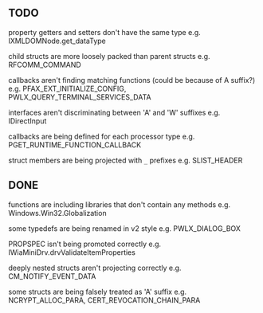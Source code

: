 ## TODO

property getters and setters don't have the same type
e.g. IXMLDOMNode.get_dataType

child structs are more loosely packed than parent structs
e.g. RFCOMM_COMMAND

callbacks aren't finding matching functions (could be because of A suffix?)
e.g. PFAX_EXT_INITIALIZE_CONFIG, PWLX_QUERY_TERMINAL_SERVICES_DATA

interfaces aren't discriminating between 'A' and 'W' suffixes
e.g. IDirectInput

callbacks are being defined for each processor type
e.g. PGET_RUNTIME_FUNCTION_CALLBACK

struct members are being projected with `_` prefixes
e.g. SLIST_HEADER

## DONE

functions are including libraries that don't contain any methods
e.g. Windows.Win32.Globalization

some typedefs are being renamed in v2 style
e.g. PWLX_DIALOG_BOX

PROPSPEC isn't being promoted correctly
e.g. IWiaMiniDrv.drvValidateItemProperties

deeply nested structs aren't projecting correctly
e.g. CM_NOTIFY_EVENT_DATA

some structs are being falsely treated as 'A' suffix
e.g. NCRYPT_ALLOC_PARA, CERT_REVOCATION_CHAIN_PARA
